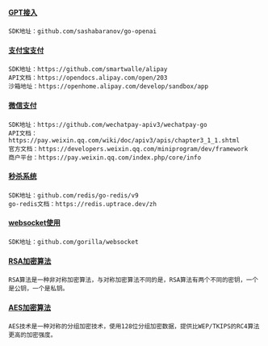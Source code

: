 #### [GPT接入](https://github.com/vczs/go-hub/tree/main/chatGPT)
```text
SDK地址：github.com/sashabaranov/go-openai
```
#### [支付宝支付](https://github.com/vczs/hub/tree/main/alipay)
```text
SDK地址：https://github.com/smartwalle/alipay
API文档：https://opendocs.alipay.com/open/203
沙箱地址：https://openhome.alipay.com/develop/sandbox/app
```
#### [微信支付](https://github.com/vczs/hub/tree/main/wechatpay)
```text
SDK地址：https://github.com/wechatpay-apiv3/wechatpay-go
API文档：https://pay.weixin.qq.com/wiki/doc/apiv3/apis/chapter3_1_1.shtml
官方文档：https://developers.weixin.qq.com/miniprogram/dev/framework
商户平台：https://pay.weixin.qq.com/index.php/core/info
```
#### [秒杀系统](https://github.com/vczs/go-hub/tree/main/flash-sale)
```text
SDK地址：github.com/redis/go-redis/v9
go-redis文档：https://redis.uptrace.dev/zh
```
#### [websocket使用](https://github.com/vczs/hub/tree/main/websocket)
```text
SDK地址：github.com/gorilla/websocket
```
#### [RSA加密算法](https://github.com/vczs/go-hub/tree/main/rsa-encrypt)
```text
RSA算法是一种非对称加密算法，与对称加密算法不同的是，RSA算法有两个不同的密钥，一个是公钥，一个是私钥。
```
#### [AES加密算法](https://github.com/vczs/go-hub/tree/main/aes-encrypt)
```text
AES技术是一种对称的分组加密技术，使用128位分组加密数据，提供比WEP/TKIPS的RC4算法更高的加密强度。
```
